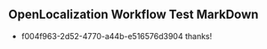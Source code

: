 ## OpenLocalization Workflow Test MarkDown
* f004f963-2d52-4770-a44b-e516576d3904 thanks!

<!--HONumber=Jul16_HO4-->


